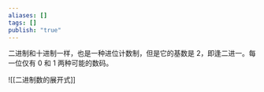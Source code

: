 ```yaml
---
aliases: []
tags: []
publish: "true"
---
```

二进制和十进制一样，也是一种进位计数制，但是它的基数是 2，即逢二进一。每一位仅有 $0$ 和 $1$ 两种可能的数码。

![[二进制数的展开式]]
